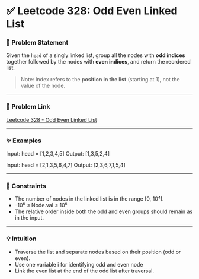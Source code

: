 # ✅ Leetcode 328: Odd Even Linked List

### 🧠 Problem Statement
Given the `head` of a singly linked list, group all the nodes with **odd indices** together followed by the nodes with **even indices**, and return the reordered list.

> Note: Index refers to the **position in the list** (starting at 1), not the value of the node.

---

### 🔗 Problem Link
[Leetcode 328 - Odd Even Linked List](https://leetcode.com/problems/odd-even-linked-list/)

---

### ✨ Examples
Input: head = [1,2,3,4,5]
Output: [1,3,5,2,4]

Input: head = [2,1,3,5,6,4,7]
Output: [2,3,6,7,1,5,4]


---

### 📌 Constraints
- The number of nodes in the linked list is in the range [0, 10⁴].
- -10⁶ ≤ Node.val ≤ 10⁶
- The relative order inside both the odd and even groups should remain as in the input.

---

### 💡 Intuition
- Traverse the list and separate nodes based on their position (odd or even).
- Use one variable i for identifying odd and even node
- Link the even list at the end of the odd list after traversal.
